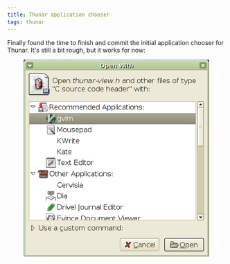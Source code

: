 ```yaml
---
title: Thunar application chooser
tags: thunar
---
```


Finally found the time to finish and commit the initial application chooser for Thunar. It's still a bit rough, but it works for now:

<center><a href="/images/2005/thunar-open-with-20050922.png"><img src="/images/2005/thunar-open-with-20050922.png" /></a></center>
